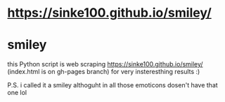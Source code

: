 # https://sinke100.github.io/smiley/
# smiley
this Python script is web scraping https://sinke100.github.io/smiley/ (index.html is on gh-pages branch) for very insteresthing results :)


P.S. i called it a smiley althoguht in all those emoticons dosen't have that one lol
